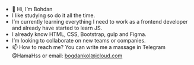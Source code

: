 - 👋 Hi, I’m Bohdan
- I like studying so do it all the time.
- I’m currently learning everything I need to work as a frontend developer and already have started to learn JS.
- I already know HTML, CSS, Bootstrap, gulp and Figma.
- I’m looking to collaborate on new teams or companies.
- 📫 How to reach me? You can write me a massage in Telegram @HamaHss or email: bogdankol@icloud.com

<!---
HamaHs/HamaHs is a ✨ special ✨ repository because its `README.md` (this file) appears on your GitHub profile.
You can click the Preview link to take a look at your changes.
--->

